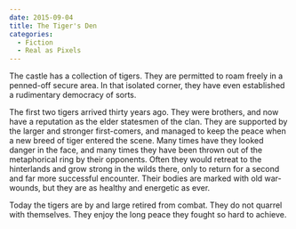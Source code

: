 ```yaml
---
date: 2015-09-04
title: The Tiger's Den
categories:
  - Fiction
  - Real as Pixels
---
```


The castle has a collection of tigers. They are permitted to roam freely in a penned-off secure area. In that isolated corner, they have even established a rudimentary democracy of sorts.

The first two tigers arrived thirty years ago. They were brothers, and now have a reputation as the elder statesmen of the clan. They are supported by the larger and stronger first-comers, and managed to keep the peace when a new breed of tiger entered the scene. Many times have they looked danger in the face, and many times they have been thrown out of the metaphorical ring by their opponents. Often they would retreat to the hinterlands and grow strong in the wilds there, only to return for a second and far more successful encounter. Their bodies are marked with old war-wounds, but they are as healthy and energetic as ever.

Today the tigers are by and large retired from combat. They do not quarrel with themselves. They enjoy the long peace they fought so hard to achieve.
